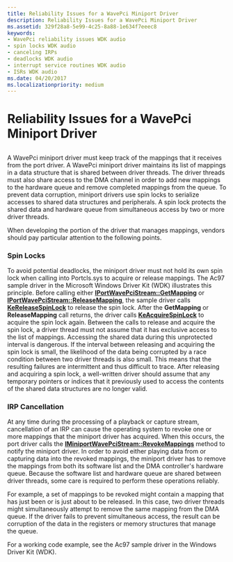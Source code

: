 ```yaml
---
title: Reliability Issues for a WavePci Miniport Driver
description: Reliability Issues for a WavePci Miniport Driver
ms.assetid: 329f28a8-5e99-4c25-8a88-1e634f7eeec8
keywords:
- WavePci reliability issues WDK audio
- spin locks WDK audio
- canceling IRPs
- deadlocks WDK audio
- interrupt service routines WDK audio
- ISRs WDK audio
ms.date: 04/20/2017
ms.localizationpriority: medium
---
```


# Reliability Issues for a WavePci Miniport Driver


## <span id="reliability_issues_for_a_wavepci_miniport_driver"></span><span id="RELIABILITY_ISSUES_FOR_A_WAVEPCI_MINIPORT_DRIVER"></span>


A WavePci miniport driver must keep track of the mappings that it receives from the port driver. A WavePci miniport driver maintains its list of mappings in a data structure that is shared between driver threads. The driver threads must also share access to the DMA channel in order to add new mappings to the hardware queue and remove completed mappings from the queue. To prevent data corruption, miniport drivers use spin locks to serialize accesses to shared data structures and peripherals. A spin lock protects the shared data and hardware queue from simultaneous access by two or more driver threads.

When developing the portion of the driver that manages mappings, vendors should pay particular attention to the following points.

### <span id="Spin_Locks"></span><span id="spin_locks"></span><span id="SPIN_LOCKS"></span>Spin Locks

To avoid potential deadlocks, the miniport driver must not hold its own spin lock when calling into Portcls.sys to acquire or release mappings. The Ac97 sample driver in the Microsoft Windows Driver Kit (WDK) illustrates this principle. Before calling either [**IPortWavePciStream::GetMapping**](https://docs.microsoft.com/windows-hardware/drivers/ddi/portcls/nf-portcls-iportwavepcistream-getmapping) or [**IPortWavePciStream::ReleaseMapping**](https://docs.microsoft.com/windows-hardware/drivers/ddi/portcls/nf-portcls-iportwavepcistream-releasemapping), the sample driver calls [**KeReleaseSpinLock**](https://docs.microsoft.com/windows-hardware/drivers/ddi/wdm/nf-wdm-kereleasespinlock) to release the spin lock. After the **GetMapping** or **ReleaseMapping** call returns, the driver calls [**KeAcquireSpinLock**](https://docs.microsoft.com/windows-hardware/drivers/ddi/wdm/nf-wdm-keacquirespinlock) to acquire the spin lock again. Between the calls to release and acquire the spin lock, a driver thread must not assume that it has exclusive access to the list of mappings. Accessing the shared data during this unprotected interval is dangerous. If the interval between releasing and acquiring the spin lock is small, the likelihood of the data being corrupted by a race condition between two driver threads is also small. This means that the resulting failures are intermittent and thus difficult to trace. After releasing and acquiring a spin lock, a well-written driver should assume that any temporary pointers or indices that it previously used to access the contents of the shared data structures are no longer valid.

### <span id="IRP_Cancellation"></span><span id="irp_cancellation"></span><span id="IRP_CANCELLATION"></span>IRP Cancellation

At any time during the processing of a playback or capture stream, cancellation of an IRP can cause the operating system to revoke one or more mappings that the miniport driver has acquired. When this occurs, the port driver calls the [**IMiniportWavePciStream::RevokeMappings**](https://docs.microsoft.com/windows-hardware/drivers/ddi/portcls/nf-portcls-iminiportwavepcistream-revokemappings) method to notify the miniport driver. In order to avoid either playing data from or capturing data into the revoked mappings, the miniport driver has to remove the mappings from both its software list and the DMA controller's hardware queue. Because the software list and hardware queue are shared between driver threads, some care is required to perform these operations reliably.

For example, a set of mappings to be revoked might contain a mapping that has just been or is just about to be released. In this case, two driver threads might simultaneously attempt to remove the same mapping from the DMA queue. If the driver fails to prevent simultaneous access, the result can be corruption of the data in the registers or memory structures that manage the queue.

For a working code example, see the Ac97 sample driver in the Windows Driver Kit (WDK).

 

 




